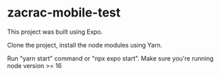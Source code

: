 # zacrac-mobile-test

This project was built using Expo.

Clone the project, install the node modules using Yarn. 

Run "yarn start" command or "npx expo start". Make sure you're running node version >= 16
